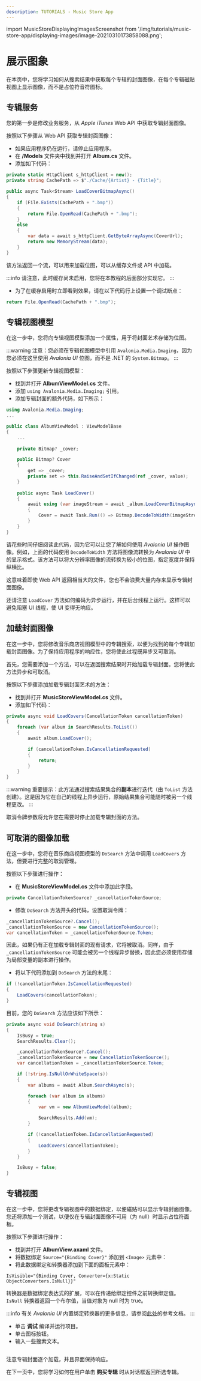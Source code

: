 ```yaml
---
description: TUTORIALS - Music Store App
---
```


import MusicStoreDisplayingImagesScreenshot from '/img/tutorials/music-store-app/displaying-images/image-20210310173858088.png';

# 展示图象

在本页中，您将学习如何从搜索结果中获取每个专辑的封面图像，在每个专辑磁贴视图上显示图像，而不是占位符音符图标。

## 专辑服务

您的第一步是修改业务服务，从 _Apple iTunes_ Web API 中获取专辑封面图像。

按照以下步骤从 Web API 获取专辑封面图像：

- 如果应用程序仍在运行，请停止应用程序。
- 在 **/Models** 文件夹中找到并打开 **Album.cs** 文件。
- 添加如下代码：

```csharp
private static HttpClient s_httpClient = new();
private string CachePath => $"./Cache/{Artist} - {Title}";

public async Task<Stream> LoadCoverBitmapAsync()
{
    if (File.Exists(CachePath + ".bmp"))
    {
        return File.OpenRead(CachePath + ".bmp");
    }
    else
    {
        var data = await s_httpClient.GetByteArrayAsync(CoverUrl);
        return new MemoryStream(data);
    }
}
```

该方法返回一个流，可以用来加载位图，可以从缓存文件或 API 中加载。

:::info
请注意，此时缓存尚未启用，您将在本教程的后面部分实现它。
:::

- 为了在缓存启用时立即看到效果，请在以下代码行上设置一个调试断点：

```csharp
return File.OpenRead(CachePath + ".bmp");
```

## 专辑视图模型

在这一步中，您将向专辑视图模型添加一个属性，用于将封面艺术存储为位图。

:::warning
注意：您必须在专辑视图模型中引用 `Avalonia.Media.Imaging`，因为您必须在这里使用 _Avalonia UI_ 位图，而不是 .NET 的 `System.Bitmap`。
:::

按照以下步骤更新专辑视图模型：

- 找到并打开 **AlbumViewModel.cs** 文件。
- 添加 `using Avalonia.Media.Imaging;` 引用。
- 添加专辑封面的额外代码，如下所示：

```csharp
using Avalonia.Media.Imaging;
...

public class AlbumViewModel : ViewModelBase
{
    ...
    
    private Bitmap? _cover;

    public Bitmap? Cover
    {
        get => _cover;
        private set => this.RaiseAndSetIfChanged(ref _cover, value);
    }
    
    public async Task LoadCover()
    {
        await using (var imageStream = await _album.LoadCoverBitmapAsync())
        {
            Cover = await Task.Run(() => Bitmap.DecodeToWidth(imageStream, 400));
        }
    }
}   
```

请花些时间仔细阅读此代码，因为它可以让您了解如何使用 _Avalonia UI_ 操作图像。例如，上面的代码使用 `DecodeToWidth` 方法将图像流转换为 _Avalonia UI_ 中的显示格式。该方法可以将大分辨率图像的流转换为较小的位图，指定宽度并保持纵横比。

这意味着即使 Web API 返回相当大的文件，您也不会浪费大量内存来显示专辑封面图像。

还请注意 `LoadCover` 方法如何编码为异步运行，并在后台线程上运行。这样可以避免阻塞 UI 线程，使 UI 变得无响应。

## 加载封面图像

在这一步中，您将修改音乐商店视图模型中的专辑搜索，以便为找到的每个专辑加载封面图像。为了保持应用程序的响应性，您将使此过程既异步又可取消。

首先，您需要添加一个方法，可以在返回搜索结果时开始加载专辑封面。您将使此方法异步和可取消。

按照以下步骤添加加载专辑封面艺术的方法：

- 找到并打开 **MusicStoreViewModel.cs** 文件。
- 添加如下代码：

```csharp
private async void LoadCovers(CancellationToken cancellationToken)
{
    foreach (var album in SearchResults.ToList())
    {
        await album.LoadCover();

        if (cancellationToken.IsCancellationRequested)
        {
            return;
        }
    }
}
```

:::warning
重要提示：此方法通过搜索结果集合的**副本**进行迭代（由 `ToList` 方法创建）。这是因为它在自己的线程上异步运行，原始结果集合可能随时被另一个线程更改。
:::

取消令牌参数将允许您在需要时停止加载专辑封面的方法。

## 可取消的图像加载

在这一步中，您将在音乐商店视图模型的 `DoSearch` 方法中调用 `LoadCovers` 方法，但要进行完整的取消管理。

按照以下步骤进行操作：

- 在 **MusicStoreViewModel.cs** 文件中添加此字段。

```csharp
private CancellationTokenSource? _cancellationTokenSource;
```

- 修改 `DoSearch` 方法开头的代码，设置取消令牌：

```csharp
_cancellationTokenSource?.Cancel();
_cancellationTokenSource = new CancellationTokenSource();
var cancellationToken = _cancellationTokenSource.Token;
```

因此，如果仍有正在加载专辑封面的现有请求，它将被取消。同样，由于 `_cancellationTokenSource` 可能会被另一个线程异步替换，因此您必须使用存储为局部变量的副本进行操作。

- 将以下代码添加到 `DoSearch` 方法的末尾：

```csharp
if (!cancellationToken.IsCancellationRequested)
{
    LoadCovers(cancellationToken);
}
```

目前，您的 `DoSearch` 方法应该如下所示：

```csharp
private async void DoSearch(string s)
{
    IsBusy = true;
    SearchResults.Clear();

    _cancellationTokenSource?.Cancel();
    _cancellationTokenSource = new CancellationTokenSource();
    var cancellationToken = _cancellationTokenSource.Token;

    if (!string.IsNullOrWhiteSpace(s))
    {
        var albums = await Album.SearchAsync(s);

        foreach (var album in albums)
        {
            var vm = new AlbumViewModel(album);

            SearchResults.Add(vm);
        }

        if (!cancellationToken.IsCancellationRequested)
        {
            LoadCovers(cancellationToken);
        }
    }

    IsBusy = false;
}
```

## 专辑视图

在这一步中，您将更改专辑视图中的数据绑定，以便磁贴可以显示专辑封面图像。您还将添加一个测试，以便仅在专辑封面图像不可用（为 null）时显示占位符面板。

按照以下步骤进行操作：

- 找到并打开 **AlbumView.axaml** 文件。
- 将数据绑定 `Source="{Binding Cover}"` 添加到 `<Image>` 元素中：
- 将此数据绑定和转换器添加到下面的面板元素中：

```
IsVisible="{Binding Cover, Converter={x:Static ObjectConverters.IsNull}}"
```

转换器是数据绑定表达式的扩展，可以在传递给绑定控件之前转换绑定值。`IsNull` 转换器返回一个布尔值，当值对象为 null 时为 true。

:::info
有关 _Avalonia UI_ 内置绑定转换器的更多信息，请参阅[此处](../../reference/built-in-data-binding-converters.md)的参考文档。
:::

- 单击 **调试** 编译并运行项目。
- 单击图标按钮。
- 输入一些搜索文本。

<p><img className="image-medium-zoom" src={MusicStoreDisplayingImagesScreenshot} alt="" /></p>

注意专辑封面逐个加载，并且界面保持响应。

在下一页中，您将学习如何在用户单击 **购买专辑** 时从对话框返回所选专辑。
